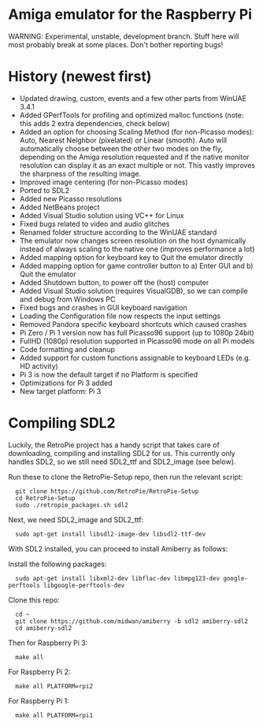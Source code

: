 Amiga emulator for the Raspberry Pi
=================================
WARNING: Experimental, unstable, development branch.
Stuff here will most probably break at some places. Don't bother reporting bugs!

# History (newest first)
- Updated drawing, custom, events and a few other parts from WinUAE 3.4.1
- Added GPerfTools for profiling and optimized malloc functions (note: this adds 2 extra dependencies, check below)
- Added an option for choosing Scaling Method (for non-Picasso modes): Auto, Nearest Neighbor (pixelated) or Linear (smooth). Auto will automatically choose between the other two modes on the fly, depending on the Amiga resolution requested and if the native monitor resolution can display it as an exact multiple or not. This vastly improves the sharpness of the resulting image.
- Improved image centering (for non-Picasso modes)
- Ported to SDL2
- Added new Picasso resolutions
- Added NetBeans project
- Added Visual Studio solution using VC++ for Linux
- Fixed bugs related to video and audio glitches
- Renamed folder structure according to the WinUAE standard
- The emulator now changes screen resolution on the host dynamically instead of always scaling to the native one (improves performance a lot)
- Added mapping option for keyboard key to Quit the emulator directly
- Added mapping option for game controller button to a) Enter GUI and b) Quit the emulator
- Added Shutdown button, to power off the (host) computer
- Added Visual Studio solution (requires VisualGDB), so we can compile and debug from Windows PC
- Fixed bugs and crashes in GUI keyboard navigation
- Loading the Configuration file now respects the input settings
- Removed Pandora specific keyboard shortcuts which caused crashes
- Pi Zero / Pi 1 version now has full Picasso96 support (up to 1080p 24bit)
- FullHD (1080p) resolution supported in Picasso96 mode on all Pi models
- Code formatting and cleanup
- Added support for custom functions assignable to keyboard LEDs (e.g. HD activity)
- Pi 3 is now the default target if no Platform is specified
- Optimizations for Pi 3 added
- New target platform: Pi 3

# Compiling SDL2
Luckily, the RetroPie project has a handy script that takes care of downloading, compiling and installing SDL2 for us. This currently only handles SDL2, so we still need SDL2_ttf and SDL2_image (see below).

Run these to clone the RetroPie-Setup repo, then run the relevant script:

      git clone https://github.com/RetroPie/RetroPie-Setup
      cd RetroPie-Setup
      sudo ./retropie_packages.sh sdl2

Next, we need SDL2_image and SDL2_ttf:

      sudo apt-get install libsdl2-image-dev libsdl2-ttf-dev 

With SDL2 installed, you can proceed to install Amiberry as follows:

Install the following packages:

      sudo apt-get install libxml2-dev libflac-dev libmpg123-dev google-perftools libgoogle-perftools-dev

Clone this repo:
      
      cd ~
      git clone https://github.com/midwan/amiberry -b sdl2 amiberry-sdl2
      cd amiberry-sdl2
      
Then for Raspberry Pi 3:  

      make all

For Raspberry Pi 2:

      make all PLATFORM=rpi2

For Raspberry Pi 1:  

      make all PLATFORM=rpi1

